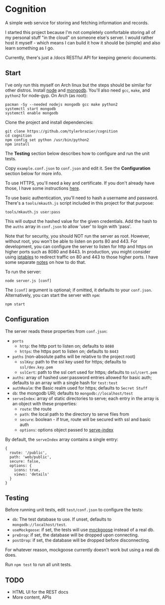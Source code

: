Cognition
=========

A simple web service for storing and fetching information and records.

I started this project because I'm not completely comfortable storing all of
my personal stuff "in the cloud" on someone else's server. I would rather host
it myself - which means I can build it how it should be (simple) and also
learn something as I go.

Currently, there's just a /docs RESTful API for keeping generic documents.

Start
-----
I've only run this myself on Arch linux but the steps should be similar for
other distros. Install [node][node] and [mongodb][mongo].
You'll also need `gcc`, `make`, and `python2` for node-gyp. On Arch (as root):

    pacman -Sy --needed nodejs mongodb gcc make python2
    systemctl start mongodb
    systemctl enable mongodb

Clone the project and install dependencies:

    git clone https://github.com/tylerbrazier/cognition
    cd cognition
    npm config set python /usr/bin/python2
    npm install

The **Testing** section below describes how to configure and run the unit tests.

Copy `example.conf.json` to `conf.json` and edit it.
See the **Configuration** section below for more info.

To use HTTPS, you'll need a key and certificate. If you don't already have
those, I have some instructions [here][ssl/tls].

To use basic authentication, you'll need to hash a username and password.
There's a `tools/mkauth.js` script included in this project for that purpose:

    tools/mkauth.js user:pass

This will output the hashed value for the given credentials. Add the hash
to the `auths` array in `conf.json` to allow 'user' to login with 'pass'.

Note that for security, you should NOT run the server as root.
However, without root, you won't be able to listen on ports 80 and 443.
For development, you can configure the server to listen for http and https
on higher ports such as 8080 and 8443.
In production, you might consider using [iptables][iptables-wiki] to redirect
traffic on 80 and 443 to those higher ports.
I have some separate [notes][iptables-guide] on how to do that.

To run the server:

    node server.js [conf]

The `[conf]` argument is optional; if omitted, it defaults to your `conf.json`.
Alternatively, you can start the server with `npm`:

    npm start

Configuration
-------------
The server reads these properties from `conf.json`:

- `ports`
  - `http`: the http port to listen on; defaults to `8080`
  - `https`: the https port to listen on; defaults to `8443`
- `paths` (non-absolute paths will be relative to the project root)
  - `sslKey`: path to the ssl key used for https; defaults to `ssl/dev.key.pem`
  - `sslCert`: path to the ssl cert used for https; defaults to `ssl/cert.pem`
- `auths`: array of hashed user:password entries allowed for basic auth;
  defaults to an array with a single hash for `test:test`
- `authRealm`: the Basic realm used for https; defaults to `Secret Stuff`
- `db`: the mongodb URI; defaults to `mongodb://localhost/test`
- `serveIndex`: array of static directories to serve; each entry in the array
  is an object with these properties:
  - `route`: the route
  - `path`: the local path to the directory to serve files from
  - `secure`: boolean - if true, route will be secured with ssl and basic auth
  - `options`: options object passed to [serve-index][serve-index opts]

By default, the `serveIndex` array contains a single entry:

    {
      route: '/public',
      path: 'web/public',
      secure: false,
      options: {
        icons: true,
        views: 'details'
      }
    }

Testing
-------
Before running unit tests, edit `test/conf.json` to configure the tests:

- `db`: The test database to use.
  If unset, defaults to `mongodb://localhost/test`.
- `useMockgoose`: if set, the tests will use
  [mockgoose][mockgoose] instead of a real db.
- `preDrop`: if set, the database will be dropped upon connecting.
- `postDrop`: if set, the database will be dropped before disconnecting.

For whatever reason, mockgoose currently doesn't work but using a real db does.

Run `npm test` to run all unit tests.

TODO
----
- HTML UI for the REST docs
- More content, APIs

[mockgoose]:        https://www.npmjs.org/package/mockgoose
[node]:             http://nodejs.org/
[mongo]:            http://www.mongodb.org/
[iptables-wiki]:    https://wiki.archlinux.org/index.php/iptables
[iptables-guide]:   https://github.com/tylerbrazier/archlinux/blob/master/docs/server.md#ip-tables
[serve-index opts]: https://www.npmjs.com/package/serve-index#options
[ssl/tls]:          https://github.com/tylerbrazier/archlinux/blob/master/docs/server.md#certs
